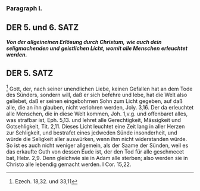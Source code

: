 <!-- Seite 158 --> 

### Paragraph I. ###

<!-- Seite 162 -->

DER 5. und 6. SATZ
------------------

***Von der allgeineinen Erlösung durch Christum,***
***wie auch dein seligmachenden und***
***geistlichen Licht, womit alle Menschen***
***erleuchtet werden.***


DER 5. SATZ
-----------

[^k5f1] Gott, der, nach seiner unendlichen Liebe, keinen Gefallen
hat an dem Tode des Sünders, sondern will,
daß er sich befehre und lebe, hat die Welt also geliebet,
daß er seinen eingebohrnen Sohn zum Licht
gegeben, auf daß alle, die an ihn glauben, nicht verlohren
werden, Joly. 3,16. Der da erleuchtet alle
Menschen, die in diese Welt kommen, Joh. 1,v.g.
und offenbaret alles, was strafbar ist, Eph. 5,13.
und lehret alle Gerechtigkeit, Mässigkeit und Gotsehligkeit,
Tit. 2,11. Dieses Licht leuchtet eine Zeit
lang in aller Herzen zur Sehligkeit, und bestrafet eines 
jedweden Sünde insonderheit, und würde die
Seligkeit aller auswürken, wenn ihm nicht widerstanden
würde. So ist es auch nicht weniger allgemein,<!-- Seite 163 -->
als der Saame der Sünden, weil es das 
erkaufte Guth von dessen Eude ist, der den Tod für 
alle geschmecet bat, Hebr. 2,9. Denn gleichwie 
sie in Adam alle sterben; also werden sie in Christo 
alle lebendig gemacht werden. I Cor. 15,22. 


[^k5f1]: Ezech. 18,32. und 33,11